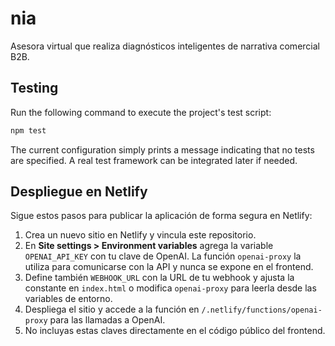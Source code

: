 # nia
Asesora virtual que realiza diagnósticos inteligentes de narrativa comercial B2B.

## Testing

Run the following command to execute the project's test script:

```bash
npm test
```

The current configuration simply prints a message indicating that no tests are specified. A real test framework can be integrated later if needed.

## Despliegue en Netlify

Sigue estos pasos para publicar la aplicación de forma segura en Netlify:

1. Crea un nuevo sitio en Netlify y vincula este repositorio.
2. En **Site settings > Environment variables** agrega la variable `OPENAI_API_KEY` con tu clave de OpenAI. La función `openai-proxy` la utiliza para comunicarse con la API y nunca se expone en el frontend.
3. Define también `WEBHOOK_URL` con la URL de tu webhook y ajusta la constante en `index.html` o modifica `openai-proxy` para leerla desde las variables de entorno.
4. Despliega el sitio y accede a la función en `/.netlify/functions/openai-proxy` para las llamadas a OpenAI.
5. No incluyas estas claves directamente en el código público del frontend.
